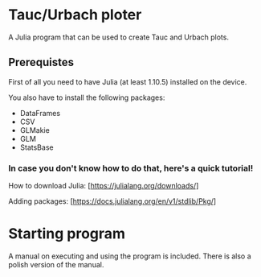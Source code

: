 # Tauc/Urbach ploter
A Julia program that can be used to create Tauc and Urbach plots.
## Prerequistes 
First of all you need to have Julia (at least 1.10.5) installed on the device.

You also have to install the following packages:
* DataFrames
* CSV
* GLMakie
* GLM
* StatsBase
### In case you don't know how to do that, here's a quick tutorial!
How to download Julia: [https://julialang.org/downloads/]

Adding packages: [https://docs.julialang.org/en/v1/stdlib/Pkg/]

# Starting program
A manual on executing and using the program is included. There is also a polish version of the manual. 
